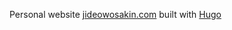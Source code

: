 Personal website [jideowosakin.com](https://jideowosakin.com) built with [Hugo](https://gohugo.io/)
